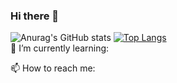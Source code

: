 ### Hi there 👋
![Anurag's GitHub stats](https://github-readme-stats.vercel.app/api?username=oldjeff131&show_icons=true&theme=radical)
[![Top Langs](https://github-readme-stats.vercel.app/api/top-langs/?username=oldjeff131&layout=donut&theme=dark)](https://github.com/anuraghazra/github-readme-stats)  
🌱 I’m currently learning:

📫 How to reach me:


<!--
**oldjeff131/oldjeff131** is a ✨ _special_ ✨ repository because its `README.md` (this file) appears on your GitHub profile.

Here are some ideas to get you started:

- 🔭 I’m currently working on ...
-  ...
- 👯 I’m looking to collaborate on ...
- 🤔 I’m looking for help with ...
- 💬 Ask me about ...
-  ...
- 😄 Pronouns: ...
- ⚡ Fun fact: ...
-->
